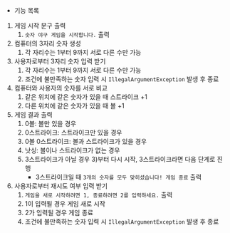 - 기능 목록
1) 게임 시작 문구 출력
   1. ```숫자 야구 게임을 시작합니다.``` 출력
2) 컴퓨터의 3자리 숫자 생성
   1. 각 자리수는 1부터 9까지 서로 다른 수만 가능
3) 사용자로부터 3자리 숫자 입력 받기
   1. 각 자리수는 1부터 9까지 서로 다른 수만 가능
   2. 조건에 불만족하는 숫자 입력 시 ```IllegalArgumentException``` 발생 후 종료
4) 컴퓨터와 사용자의 숫자를 서로 비교
   1. 같은 위치에 같은 숫자가 있을 때 스트라이크 +1
   2. 다른 위치에 같은 숫자가 있을 때 볼 +1
5) 게임 결과 출력 
   1. 0볼: 볼만 있을 경우
   2. 0스트라이크: 스트라이크만 있을 경우
   3. 0볼 0스트라이크: 볼과 스트라이크가 있을 경우
   4. 낫싱: 볼이나 스트라이크가 없는 경우
   5. 3스트라이크가 아닐 경우 3)부터 다시 시작, 3스트라이크라면 다음 단계로 진행 
      - 3스트라이크일 때 ```3개의 숫자를 모두 맞히셨습니다! 게임 종료``` 출력
6) 사용자로부터 재시도 여부 입력 받기 
   1. ```게임을 새로 시작하려면 1, 종료하려면 2를 입력하세요.``` 출력
   2. 1이 입력될 경우 게임 새로 시작
   3. 2가 입력될 경우 게임 종료
   4. 조건에 불만족하는 숫자 입력 시 ```IllegalArgumentException``` 발생 후 종료